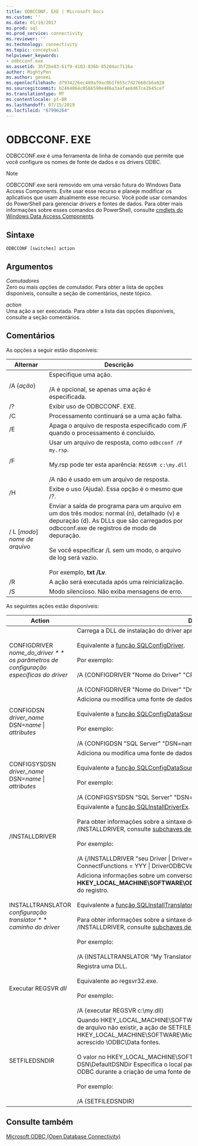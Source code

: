 ```yaml
---
title: ODBCCONF. EXE | Microsoft Docs
ms.custom: ''
ms.date: 01/19/2017
ms.prod: sql
ms.prod_service: connectivity
ms.reviewer: ''
ms.technology: connectivity
ms.topic: conceptual
helpviewer_keywords:
- odbcconf.exe
ms.assetid: 3bf2be83-61f9-4183-836b-85204ac7116a
author: MightyPen
ms.author: genemi
ms.openlocfilehash: d7934226ec489af0ac0b1f655c7d27660cb6a928
ms.sourcegitcommit: b2464064c0566590e486a3aafae6d67ce2645cef
ms.translationtype: MT
ms.contentlocale: pt-BR
ms.lasthandoff: 07/15/2019
ms.locfileid: "67996264"
---
```

# <a name="odbcconfexe"></a>ODBCCONF. EXE
ODBCCONF.exe é uma ferramenta de linha de comando que permite que você configure os nomes de fonte de dados e os drivers ODBC.  
  
> [!NOTE]  
>  ODBCCONF.exe será removido em uma versão futura do Windows Data Access Components. Evite usar esse recurso e planeje modificar os aplicativos que usam atualmente esse recurso. Você pode usar comandos do PowerShell para gerenciar drivers e fontes de dados. Para obter mais informações sobre esses comandos do PowerShell, consulte [cmdlets do Windows Data Access Components](https://technet.microsoft.com/library/hh771019.aspx).  
  
## <a name="syntax"></a>Sintaxe  
  
```console  
ODBCCONF [switches] action  
```  
  
## <a name="arguments"></a>Argumentos  
 *Comutadores*  
 Zero ou mais opções de comutador. Para obter a lista de opções disponíveis, consulte a seção de comentários, neste tópico.  
  
 *action*  
 Uma ação a ser executada. Para obter a lista das opções disponíveis, consulte a seção comentários.  
  
## <a name="remarks"></a>Comentários  
 As opções a seguir estão disponíveis:  
  
|Alternar|Descrição|  
|------------|-----------------|  
|/A {*ação*}|Especifique uma ação.<br /><br /> /A é opcional, se apenas uma ação é especificada.|  
|/?|Exibir uso de ODBCCONF. EXE.|  
|/C|Processamento continuará se a uma ação falha.|  
|/E|Apaga o arquivo de resposta especificado com /F quando o processamento é concluído.|  
|/F|Usar um arquivo de resposta, como `odbcconf /F my.rsp`.<br /><br /> My.rsp pode ter esta aparência: `REGSVR c:\my.dll`<br /><br /> /A não é usado em um arquivo de resposta.|  
|/H|Exibe o uso (Ajuda). Essa opção é o mesmo que /?.|  
|/ L [*modo*] *nome de arquivo*|Enviar a saída de programa para um arquivo em um dos três modos: normal (n), detalhado (v) e depuração (d). As DLLs que são carregados por odbcconf.exe de registros de modo de depuração.<br /><br /> Se você especificar /L sem um modo, o arquivo de log será vazio.<br /><br /> Por exemplo, **txt /Lv**.|  
|/R|A ação será executada após uma reinicialização.|  
|/S|Modo silencioso. Não exiba mensagens de erro.|  
  
 As seguintes ações estão disponíveis:  
  
|Action|Descrição|  
|------------|-----------------|  
|CONFIGDRIVER *nome_do_driver * * os parâmetros de configuração específicas do driver*|Carrega a DLL de instalação do driver apropriado e chama o **ConfigDriver** função.<br /><br /> Equivalente a [função SQLConfigDriver](../odbc/reference/syntax/sqlconfigdriver-function.md).<br /><br /> Por exemplo:<br /><br /> /A {CONFIGDRIVER "Nome do Driver" "CPTimeout = 60"}<br /><br /> /A {CONFIGDRIVER "Nome do Driver" "DriverODBCVer = 03.80"}|  
|CONFIGDSN *driver_name* DSN=*name* &#124; *attributes*|Adiciona ou modifica uma fonte de dados do sistema.<br /><br /> Equivalente a [função SQLConfigDataSource](../odbc/reference/syntax/sqlconfigdatasource-function.md).<br /><br /> Por exemplo:<br /><br /> /A {CONFIGDSN "SQL Server" "DSN=name &#124; Server=srv"}|  
|CONFIGSYSDSN *driver_name* DSN=*name* &#124; *attributes*|Adiciona ou modifica uma fonte de dados do sistema.<br /><br /> Equivalente a [função SQLConfigDataSource](../odbc/reference/syntax/sqlconfigdatasource-function.md).<br /><br /> Por exemplo:<br /><br /> /A {CONFIGSYSDSN "SQL Server" "DSN=name &#124; Server=srv"}|  
|/INSTALLDRIVER|Equivalente a [função SQLInstallDriverEx](../odbc/reference/syntax/sqlinstalldriverex-function.md).<br /><br /> Para obter informações sobre a sintaxe de pares de palavra-chave-valor passada para /INSTALLDRIVER, consulte [subchaves de especificação de Driver](../odbc/reference/install/driver-specification-subkeys.md).<br /><br /> Por exemplo:<br /><br /> /A {/INSTALLDRIVER "seu Driver &#124; Driver=c:\your.dll &#124; Setup=c:\your.dll &#124; APILevel = 2 &#124; ConnectFunctions = YYY &#124; DriverODBCVer = 03.50 &#124; FileUsage = 0 &#124; SQLLevel = 1"}|  
|INSTALLTRANSLATOR *configuração translator * * caminho do driver*|Adiciona informações sobre um conversor para o **HKEY_LOCAL_MACHINE\SOFTWARE\ODBC\ODBCINST. Os tradutores INI\ODBC** chave do registro.<br /><br /> Equivalente a [função SQLInstallTranslatorEx](../odbc/reference/syntax/sqlinstalltranslatorex-function.md).<br /><br /> Para obter informações sobre a sintaxe de pares de palavra-chave-valor passada para /INSTALLDRIVER, consulte [subchaves de especificação do conversor](../odbc/reference/install/translator-specification-subkeys.md).<br /><br /> Por exemplo:<br /><br /> /A {INSTALLTRANSLATOR  "My Translator &#124; Translator=c:\my.dll &#124; Setup=c:\my.dll"}|  
|Executar REGSVR *dll*|Registra uma DLL.<br /><br /> Equivalente ao regsvr32.exe.<br /><br /> Por exemplo:<br /><br /> /A {executar REGSVR c:\my.dll}|  
|SETFILEDSNDIR|Quando HKEY_LOCAL_MACHINE\SOFTWARE\ODBC\ODBC. INI\ODBC DSN\DefaultDSNDir de arquivo não existir, a ação de SETFILEDSNDIR irá criá-lo e atribua o valor em HKEY_LOCAL_MACHINE\SOFTWARE\Microsoft\Windows\CurrentVersion\CommonFilesDir, acrescido \ODBC\Data fontes.<br /><br /> O valor no HKEY_LOCAL_MACHINE\SOFTWARE\ODBC\ODBC. INI\ODBC arquivo DSN\DefaultDSNDir Especifica o local padrão usado pelo administrador de fonte de dados ODBC durante a criação de uma fonte de dados baseado em arquivo.<br /><br /> Por exemplo:<br /><br /> /A {SETFILEDSNDIR}|  
  
## <a name="see-also"></a>Consulte também  
 [Microsoft ODBC (Open Database Connectivity)](../odbc/microsoft-open-database-connectivity-odbc.md)
